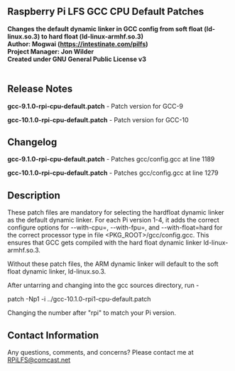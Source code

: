 ## Raspberry Pi LFS GCC CPU Default Patches
**Changes the default dynamic linker in GCC config from soft float (ld-linux.so.3) to hard float (ld-linux-armhf.so.3)<br />
Author: Mogwai (https://intestinate.com/pilfs)<br />
Project Manager: Jon Wilder<br />
Created under GNU General Public License v3**<br /><br />

## Release Notes
**gcc-9.1.0-rpi-cpu-default.patch** - Patch version for GCC-9

**gcc-10.1.0-rpi-cpu-default.patch** - Patch version for GCC-10

## Changelog
**gcc-9.1.0-rpi-cpu-default.patch** - Patches gcc/config.gcc at line 1189

**gcc-10.1.0-rpi-cpu-default.patch** - Patches gcc/config.gcc at line 1279

## Description
These patch files are mandatory for selecting the hardfloat dynamic linker as the default dynamic linker. For each Pi version 1-4, it adds the correct configure options for --with-cpu=, --with-fpu=, and --with-float=hard for the correct processor type in file <PKG_ROOT>/gcc/config.gcc. This ensures that GCC gets compiled with the hard float dynamic linker ld-linux-armhf.so.3.

Without these patch files, the ARM dynamic linker will default to the soft float dynamic linker, ld-linux.so.3.

After untarring and changing into the gcc sources directory, run -

patch -Np1 -i ../gcc-10.1.0-rpi1-cpu-default.patch

Changing the number after "rpi" to match your Pi version.

## Contact Information
Any questions, comments, and concerns? Please contact me at RPiLFS@comcast.net
